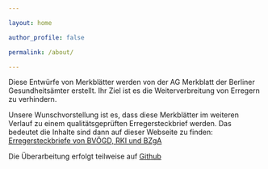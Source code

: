 ```yaml
---

layout: home

author_profile: false

permalink: /about/

---
```


 

Diese Entwürfe von Merkblätter werden von der AG Merkblatt der Berliner Gesundheitsämter erstellt. Ihr Ziel ist es die Weiterverbreitung von Erregern zu verhindern.

 

Unsere Wunschvorstellung ist es, dass diese Merkblätter im weiteren Verlauf zu einem qualitätsgeprüften Erregersteckbrief werden. Das bedeutet die Inhalte sind dann auf dieser Webseite zu finden: [Erregersteckbriefe von BVÖGD, RKI und BZgA](https://www.infektionsschutz.de/erregersteckbriefe/)

 

Die Überarbeitung erfolgt teilweise auf [Github](https://github.com/jakobschumacher/oegd_merkblaetter)

 